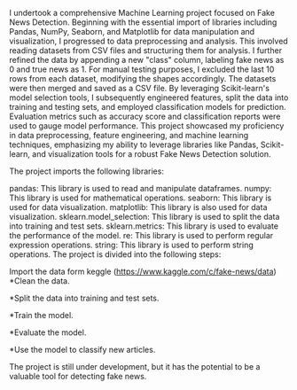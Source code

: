 I undertook a comprehensive Machine Learning project focused on Fake News Detection. Beginning with the essential import of libraries including Pandas, NumPy, Seaborn, and Matplotlib for data manipulation and visualization, I progressed to data preprocessing and analysis. This involved reading datasets from CSV files and structuring them for analysis. I further refined the data by appending a new "class" column, labeling fake news as 0 and true news as 1. For manual testing purposes, I excluded the last 10 rows from each dataset, modifying the shapes accordingly. The datasets were then merged and saved as a CSV file. By leveraging Scikit-learn's model selection tools, I subsequently engineered features, split the data into training and testing sets, and employed classification models for prediction. Evaluation metrics such as accuracy score and classification reports were used to gauge model performance. This project showcased my proficiency in data preprocessing, feature engineering, and machine learning techniques, emphasizing my ability to leverage libraries like Pandas, Scikit-learn, and visualization tools for a robust Fake News Detection solution.

The project imports the following libraries:

pandas: This library is used to read and manipulate dataframes.
numpy: This library is used for mathematical operations.
seaborn: This library is used for data visualization.
matplotlib: This library is also used for data visualization.
sklearn.model_selection: This library is used to split the data into training and test sets.
sklearn.metrics: This library is used to evaluate the performance of the model.
re: This library is used to perform regular expression operations.
string: This library is used to perform string operations.
The project is divided into the following steps:

Import the data form keggle  (https://www.kaggle.com/c/fake-news/data)
*Clean the data.




*Split the data into training and test sets.





*Train the model.




*Evaluate the model.




*Use the model to classify new articles.




The project is still under development, but it has the potential to be a valuable tool for detecting fake news.
